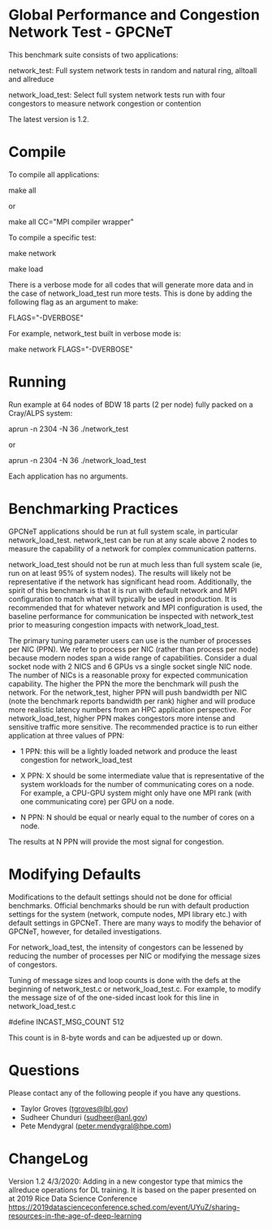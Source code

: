 # Global Performance and Congestion Network Test - GPCNeT #

This benchmark suite consists of two applications:

network_test: Full system network tests in random and natural ring, alltoall
              and allreduce

network_load_test: Select full system network tests run with four congestors to
                   measure network congestion or contention
                   
The latest version is 1.2.

# Compile #

To compile all applications:

make all

or

make all CC="MPI compiler wrapper"


To compile a specific test:

make network

make load

There is a verbose mode for all codes that will generate more data and in the case
of network_load_test run more tests.  This is done by adding the following flag
as an argument to make:

FLAGS="-DVERBOSE"

For example, network_test built in verbose mode is:

make network FLAGS="-DVERBOSE"

# Running #

Run example at 64 nodes of BDW 18 parts (2 per node) fully packed on a Cray/ALPS system:

aprun -n 2304 -N 36 ./network_test

or

aprun -n 2304 -N 36 ./network_load_test

Each application has no arguments.

# Benchmarking Practices

GPCNeT applications should be run at full system scale, in particular
network_load_test. network_test can be run at any scale above 2 nodes to
measure the capability of a network for complex communication patterns.

network_load_test should not be run at much less than full system scale
(ie, run on at least 95% of system nodes).  The results
will likely not be representative if the network has significant head room.  Additionally,
the spirit of this benchmark is that it is run with default network and MPI configuration
to match what will typically be used in production.  It is recommended that for whatever
network and MPI configuration is used, the baseline performance for communication be
inspected with network_test prior to measuring congestion impacts with network_load_test.

The primary tuning parameter users can use is the number of processes per NIC (PPN).
We refer to process per NIC (rather than process per node) because modern nodes span a wide range of capabilities.
Consider a dual socket node with 2 NICS and 6 GPUs vs a single socket single NIC node.
The number of NICs is a reasonable proxy for expected communication capability.
The higher the PPN the more the benchmark will push the network.  For the network_test,
higher PPN will push bandwidth per NIC (note the benchmark reports bandwidth per rank)
higher and will produce more realistic latency numbers from an HPC application perspective.
For network_load_test, higher PPN makes congestors more intense and sensitive traffic
more sensitive.  The recommended practice is to run either application at three
values of PPN:

* 1 PPN: this will be a lightly loaded network and produce the least congestion for
         network_load_test

* X PPN: X should be some intermediate value that is representative of the system workloads
         for the number of communicating cores on a node.  For example, a CPU-GPU system
         might only have one MPI rank (with one communicating core) per GPU on a node.

* N PPN: N should be equal or nearly equal to the number of cores on a node.

The results at N PPN will provide the most signal for congestion.

# Modifying Defaults #

Modifications to the default settings should not be done for official benchmarks.  Official
benchmarks should be run with default production settings for the system (network, compute nodes,
MPI library etc.) with default settings in GPCNeT.  There are many ways to modify the behavior
of GPCNeT, however, for detailed investigations.

For network_load_test, the intensity of
congestors can be lessened by reducing the number of processes per NIC or
modifying the message sizes of congestors.

Tuning of message sizes and loop counts is done with the defs at the beginning of
network_test.c or network_load_test.c.  For example, to modify the message size of
of the one-sided incast look for this line in network_load_test.c

#define INCAST_MSG_COUNT 512

This count is in 8-byte words and can be adjuested up or down.

# Questions #

Please contact any of the following people if you have any questions.

* Taylor Groves (tgroves@lbl.gov)
* Sudheer Chunduri (sudheer@anl.gov)
* Pete Mendygral (peter.mendygral@hpe.com)

# ChangeLog #

Version 1.2
4/3/2020: Adding in a new congestor type that mimics the allreduce operations for DL training.  It is based on
          the paper presented on at 2019 Rice Data Science Conference
          https://2019datascienceconference.sched.com/event/UYuZ/sharing-resources-in-the-age-of-deep-learning
